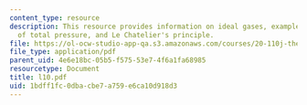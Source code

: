 ```yaml
---
content_type: resource
description: This resource provides information on ideal gases, example of effect
  of total pressure, and Le Chatelier's principle.
file: https://ol-ocw-studio-app-qa.s3.amazonaws.com/courses/20-110j-thermodynamics-of-biomolecular-systems-fall-2005/1bdff1fc0dbacbe7a759e6ca10d918d3_l10.pdf
file_type: application/pdf
parent_uid: 4e6e18bc-05b5-f575-53e7-4f6a1fa68985
resourcetype: Document
title: l10.pdf
uid: 1bdff1fc-0dba-cbe7-a759-e6ca10d918d3
---
```

